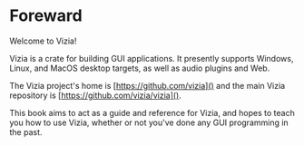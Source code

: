 # Foreward

Welcome to Vizia!

Vizia is a crate for building GUI applications.
It presently supports Windows, Linux, and MacOS desktop targets, as well as audio plugins and Web.

The Vizia project's home is [https://github.com/vizia]() and the main Vizia repository is [https://github.com/vizia/vizia]().



This book aims to act as a guide and reference for Vizia, and hopes to teach you how to use Vizia, whether or not you've done any GUI programming in the past.